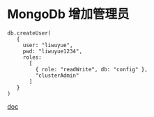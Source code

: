 # MongoDb 增加管理员


```
db.createUser(
   {
     user: "liwuyue",
     pwd: "liwuyue1234",
     roles:
       [
         { role: "readWrite", db: "config" },
         "clusterAdmin"
       ]
   }
)
```

[doc](https://docs.mongodb.com/manual/reference/method/db.createUser/#create-administrative-user-with-roles)
